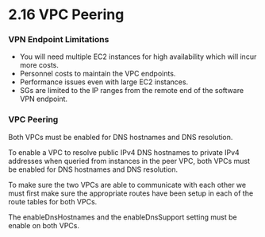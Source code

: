 # 2.16 VPC Peering

### VPN Endpoint Limitations

- You will need multiple EC2 instances for high availability which will incur more costs.
- Personnel costs to maintain the VPC endpoints.
- Performance issues even with large EC2 instances.
- SGs are limited to the IP ranges from the remote end of the software VPN endpoint.

### VPC Peering

Both VPCs must be enabled for DNS hostnames and DNS resolution.

To enable a VPC to resolve public IPv4 DNS hostnames to private IPv4 addresses when queried from instances in the peer VPC, both VPCs must be enabled for DNS hostnames and DNS resolution.

To make sure the two VPCs are able to communicate with each other we must first make sure the appropriate routes have been setup in each of the route tables for both VPCs.

The enableDnsHostnames and the enableDnsSupport setting must be enable on both VPCs.

